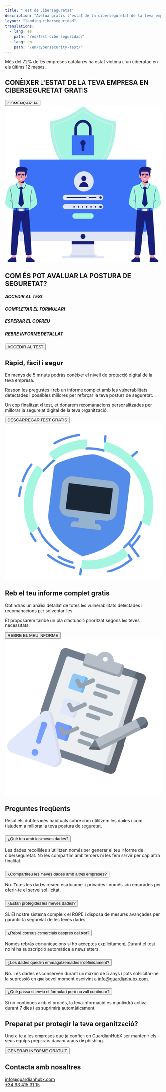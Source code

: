 ```yaml
---
title: "Test de Ciberseguretat"
description: "Avalua gratis l'estat de la ciberseguretat de la teva empresa amb GuardianHubX"
layout: "landing-ciberseguridad"
translations:
  - lang: es
    path: "/es/test-ciberseguridad/"
  - lang: en
    path: "/en/cybersecurity-test/"
---
```


<!-- Hero Section -->
<section class="landing-hero-section">
  <div class="container">
    <div class="row align-items-center">
      <div class="col-lg-6 landing-fade-in">
        <p class="landing-hero-subtitle">
          Més del <span class="highlight-circle">72%</span> de les empreses catalanes ha estat víctima d'un ciberatac en els últims 12 mesos.
        </p>
        <h1 class="landing-hero-title">CONÈIXER L'ESTAT DE LA TEVA EMPRESA EN CIBERSEGURETAT GRATIS</h1>
        <button onclick="window.location='https://guardianhubx.com/ca/test'"  class="landing-btn landing-btn-primary">
          COMENÇAR JA <i class="fas fa-arrow-right landing-arrow-soft-green"></i>
        </button>
      </div>
      <div class="col-lg-6 text-center landing-slide-in-right">
        <div class="landing-hero-img-wrapper">
          <img src="/img/test-1.svg" alt="Test de ciberseguretat - Monitor" class="img-fluid">
        </div>
      </div>
    </div>
  </div>
</section>

<!-- Steps Section -->
<section class="landing-steps-section py-5">
  <div class="container text-center">
    <h2 class="landing-cta-title landing-fade-in mb-5">COM ÉS POT AVALUAR LA POSTURA DE SEGURETAT?</h2>
    <div class="d-flex flex-wrap justify-content-center steps-visual-container">
      <div class="step-card landing-fade-in">
        <div class="step-icon-wrapper bg-1"><i class="fas fa-mouse-pointer step-icon"></i></div>
        <h5 class="step-title">ACCEDIR AL TEST</h5>
      </div>
      <div class="step-card landing-fade-in">
        <div class="step-icon-wrapper bg-2"><i class="fa-regular fa-check-square step-icon"></i></div>
        <h5 class="step-title">COMPLETAR EL FORMULARI</h5>
      </div>
      <div class="step-card landing-fade-in">
        <div class="step-icon-wrapper bg-3"><i class="fa-regular fa-clock step-icon"></i></div>
        <h5 class="step-title">ESPERAR EL CORREU</h5>
      </div>
      <div class="step-card landing-fade-in">
        <div class="step-icon-wrapper bg-4"><i class="fa-regular fa-envelope step-icon"></i></div>
        <h5 class="step-title">REBRE INFORME DETALLAT</h5>
      </div>
    </div>
    <button onclick="location.href='https://guardianhubx.com/ca/test'"  class="landing-btn landing-btn-primary mt-5 landing-fade-in">
      ACCEDIR AL TEST <i class="fas fa-arrow-right landing-arrow-soft-green"></i>
    </button>
  </div>
</section>

<!-- Entrenamiento Section -->
<section class="landing-section">
  <div class="container">
    <div class="row align-items-center">
      <div class="col-lg-8 landing-slide-in-left">
        <h2 class="landing-section-title text-start">Ràpid, fàcil i segur</h2>
        <p class="mb-3 landing-text-muted">En menys de 5 minuts podràs conèixer el nivell de protecció digital de la teva empresa.</p>
        <p class="mb-3 landing-text-muted">Respon les preguntes i reb un informe complet amb les vulnerabilitats detectades i possibles millores per reforçar la teva postura de seguretat.</p>
        <p class="mb-4 landing-text-muted">Un cop finalitzat el test, et donarem recomanacions personalitzades per millorar la seguretat digital de la teva organització.</p>
        <button onclick="window.location='https://guardianhubx.com/ca/test'"  class="landing-btn landing-btn-primary">
          DESCARREGAR TEST GRATIS <i class="fas fa-angle-double-right arrow-soft-green"></i>
        </button>
      </div>
      <div class="col-lg-4 text-center landing-slide-in-right">
        <img src="/img/test-2.svg" alt="Checklist digital" class="img-fluid landing-training-img">
      </div>
    </div>
  </div>
</section>

<!-- Resultats Section -->
<section class="landing-section">
  <div class="container">
    <div class="row align-items-center">
      <div class="col-lg-8 landing-slide-in-left order-1 order-md-2">
        <h2 class="landing-section-title text-start">Reb el teu informe complet <span class="green-pastel">gratis</span></h2>
        <p class="mb-3 landing-text-muted">Obtindras un anàlisi detallat de totes les vulnerabilitats detectades i recomanacions per solventar-les.</p>
        <p class="mb-3 landing-text-muted">Et proposarem també un pla d’actuació prioritzat segons les teves necessitats.</p>
        <button onclick="window.location='https://guardianhubx.com/ca/test'"  class="landing-btn landing-btn-primary">
          REBRE EL MEU INFORME <i class="fas fa-angle-double-right arrow-soft-green"></i>
        </button>
      </div>
      <div class="col-lg-4 text-center landing-slide-in-right order-2 order-md-1">
        <img src="/img/test-3.svg" alt="Informe de ciberseguretat" class="img-fluid landing-training-img">
      </div>
    </div>
  </div>
</section>

<!-- FAQ Section -->
<section class="landing-section py-5">
<div class="container">
<h2 class="landing-section-title text-center mb-4">Preguntes freqüents</h2>
<p class="text-center mb-5 landing-text-muted">Resol els dubtes més habituals sobre com utilitzem les dades i com t’ajudem a millorar la teva postura de seguretat.</p>

<div class="accordion" id="faqAccordion" data-bs-theme="light">

  <!-- Pregunta 1 -->
  <div class="accordion-item">
    <h3 class="accordion-header" id="faq1">
      <button class="accordion-button collapsed" type="button" data-bs-toggle="collapse" data-bs-target="#faq1-collapse" aria-expanded="false" aria-controls="faq1-collapse">
        ¿Què feu amb les meves dades?
      </button>
    </h3>
    <div id="faq1-collapse" class="accordion-collapse collapse" aria-labelledby="faq1" data-bs-parent="#faqAccordion">
      <div class="accordion-body">
        Les dades recollides s’utilitzen només per generar el teu informe de ciberseguretat. No les compartim amb tercers ni les fem servir per cap altra finalitat.
      </div>
    </div>
  </div>

  <!-- Pregunta 2 -->
  <div class="accordion-item mt-3">
    <h3 class="accordion-header" id="faq2">
      <button class="accordion-button collapsed" type="button" data-bs-toggle="collapse" data-bs-target="#faq2-collapse" aria-expanded="false" aria-controls="faq2-collapse">
        ¿Compartireu les meves dades amb altres empreses?
      </button>
    </h3>
    <div id="faq2-collapse" class="accordion-collapse collapse" aria-labelledby="faq2" data-bs-parent="#faqAccordion">
      <div class="accordion-body">
        No. Totes les dades resten estrictament privades i només són emprades per oferir-te el servei sol·licitat.
      </div>
    </div>
  </div>

  <!-- Pregunta 3 -->
  <div class="accordion-item mt-3">
    <h3 class="accordion-header" id="faq3">
      <button class="accordion-button collapsed" type="button" data-bs-toggle="collapse" data-bs-target="#faq3-collapse" aria-expanded="false" aria-controls="faq3-collapse">
        ¿Estan protegides les meves dades?
      </button>
    </h3>
    <div id="faq3-collapse" class="accordion-collapse collapse" aria-labelledby="faq3" data-bs-parent="#faqAccordion">
      <div class="accordion-body">
        Sí. El nostre sistema compleix el RGPD i disposa de mesures avançades per garantir la seguretat de les teves dades.
      </div>
    </div>
  </div>

  <!-- Pregunta 4 -->
  <div class="accordion-item mt-3">
    <h3 class="accordion-header" id="faq4">
      <button class="accordion-button collapsed" type="button" data-bs-toggle="collapse" data-bs-target="#faq4-collapse" aria-expanded="false" aria-controls="faq4-collapse">
        ¿Rebré correus comercials després del test?
      </button>
    </h3>
    <div id="faq4-collapse" class="accordion-collapse collapse" aria-labelledby="faq4" data-bs-parent="#faqAccordion">
      <div class="accordion-body">
        Només rebràs comunicacions si ho acceptes explícitament. Durant el test no hi ha subscripció automàtica a newsletters.
      </div>
    </div>
  </div>

  <!-- Pregunta 5 -->
  <div class="accordion-item mt-3">
    <h3 class="accordion-header" id="faq5">
      <button class="accordion-button collapsed" type="button" data-bs-toggle="collapse" data-bs-target="#faq5-collapse" aria-expanded="false" aria-controls="faq5-collapse">
        ¿Les dades queden emmagatzemades indefinidament?
      </button>
    </h3>
    <div id="faq5-collapse" class="accordion-collapse collapse" aria-labelledby="faq5" data-bs-parent="#faqAccordion">
      <div class="accordion-body">
        No. Les dades es conserven durant un màxim de 5 anys i pots sol·licitar-ne la supressió en qualsevol moment escrivint a <a href="mailto:info@guardianhubx.com">info@guardianhubx.com</a>.
      </div>
    </div>
  </div>

  <!-- Pregunta 6 -->
  <div class="accordion-item mt-3">
    <h3 class="accordion-header" id="faq6">
      <button class="accordion-button collapsed" type="button" data-bs-toggle="collapse" data-bs-target="#faq6-collapse" aria-expanded="false" aria-controls="faq6-collapse">
        ¿Què passa si envio el formulari però no vull continuar?
      </button>
    </h3>
    <div id="faq6-collapse" class="accordion-collapse collapse" aria-labelledby="faq6" data-bs-parent="#faqAccordion">
      <div class="accordion-body">
        Si no continues amb el procés, la teva informació es mantindrà activa durant 7 dies i es suprimirà automàticament.
      </div>
    </div>
  </div>

</div>
</div>
</section>

<!-- CTA Final -->
<section class="landing-cta-section py-5">
  <div class="container text-center">
    <h2 class="landing-cta-title landing-fade-in">Preparat per protegir la teva organització?</h2>
    <p class="landing-cta-subtitle landing-fade-in">Uneix-te a les empreses que ja confien en GuardianHubX per mantenir els seus equips preparats davant atacs de phishing.</p>
    <button onclick="window.location='https://guardianhubx.com/ca/test'"  class="landing-btn landing-btn-primary">
      GENERAR INFORME GRATUÏT <i class="fas fa-angle-double-right arrow-soft-green"></i>
    </button>
  </div>
</section>

<!-- Contacto -->
<section class="landing-contact-section py-5">
  <div class="container">
    <h2 class="landing-section-title text-center mb-4">Contacta amb nosaltres</h2>
    <div class="row justify-content-md-center mb-5">
      <div class="col-12 col-md-4 d-flex align-items-center justify-content-start mb-3">
        <i class="fas fa-envelope fa-2x landing-text-primary me-3"></i>
        <a href="mailto:info@guardianhubx.com" class="landing-text-muted fs-5">info@guardianhubx.com</a>
      </div>
      <div class="col-12 col-md-4 d-flex align-items-center justify-content-start mb-3">
        <i class="fas fa-phone fa-2x landing-text-primary me-3"></i>
        <a href="tel:+34934153115" class="landing-text-muted fs-5">+34 93 415 31 15</a>
      </div>
    </div>
  </div>
</section>